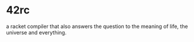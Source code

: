 # 42rc
a racket compiler that also answers the question to the meaning of life, the universe and everything.

